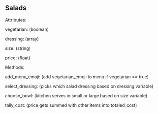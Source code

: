 ## Salads

Attributes:

vegetarian: (boolean)

dressing: (array)

size: (string)

price: (float)

Methods:

add_menu_emoji: (add vegetarian_emoji to menu if vegetarian == true)

select_dressing: (picks which salad dressing based on dressing variable)

choose_bowl: (kitchen serves in small or large based on size variable)

tally_cost: (price gets summed with other items into totaled_cost)
